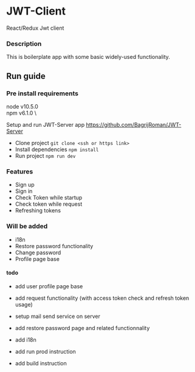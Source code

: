 # JWT-Client

React/Redux Jwt client

### Description
This is boilerplate app with some basic widely-used functionality.

## Run guide
### Pre install requirements
node v10.5.0 \
npm  v6.1.0  \

Setup and run JWT-Server app https://github.com/BagrijRoman/JWT-Server

* Clone project
```git clone <ssh or https link>```
* Install dependencies
```npm install```
* Run project
```npm run dev```

### Features
- Sign up
- Sign in
- Check Token while startup
- Check token while request
- Refreshing tokens

### Will be added
- i18n
- Restore password functionality
- Change password
- Profile page base



#### todo

- add user profile page base

- add request functionality (with access token check and refresh token usage)

- setup mail send service on server

- add restore password page and related functionnality

- add i18n

- add run prod instruction
- add build instruction
